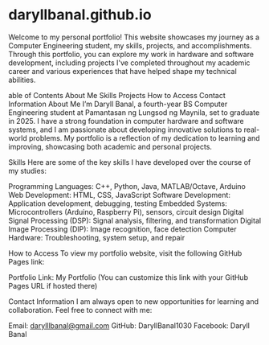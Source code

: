 # daryllbanal.github.io

Welcome to my personal portfolio! This website showcases my journey as a Computer Engineering student, my skills, projects, and accomplishments. Through this portfolio, you can explore my work in hardware and software development, including projects I've completed throughout my academic career and various experiences that have helped shape my technical abilities.

able of Contents
About Me
Skills
Projects
How to Access
Contact Information
About Me
I’m Daryll Banal, a fourth-year BS Computer Engineering student at Pamantasan ng Lungsod ng Maynila, set to graduate in 2025. I have a strong foundation in computer hardware and software systems, and I am passionate about developing innovative solutions to real-world problems. My portfolio is a reflection of my dedication to learning and improving, showcasing both academic and personal projects.

Skills
Here are some of the key skills I have developed over the course of my studies:

Programming Languages: C++, Python, Java, MATLAB/Octave, Arduino
Web Development: HTML, CSS, JavaScript
Software Development: Application development, debugging, testing
Embedded Systems: Microcontrollers (Arduino, Raspberry Pi), sensors, circuit design
Digital Signal Processing (DSP): Signal analysis, filtering, and transformation
Digital Image Processing (DIP): Image recognition, face detection
Computer Hardware: Troubleshooting, system setup, and repair

How to Access
To view my portfolio website, visit the following GitHub Pages link:

Portfolio Link: My Portfolio (You can customize this link with your GitHub Pages URL if hosted there)

Contact Information
I am always open to new opportunities for learning and collaboration. Feel free to connect with me:

Email: darylllbanal@gmail.com
GitHub: DaryllBanal1030
Facebook: Daryll Banal
